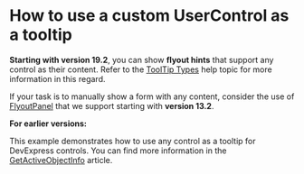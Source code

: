 # How to use a custom UserControl as a tooltip


**Starting with version 19.2**, you can show **flyout hints** that support any control as their content. Refer to the [ToolTip Types](https://docs.devexpress.com/WindowsForms/2872/Common-Features/Tooltip-Management/ToolTip-Types?v=19.2) help topic for more information in this regard.

If your task is to manually show a form with any content, consider the use of [FlyoutPanel](https://documentation.devexpress.com/) that we support starting with **version 13.2**.

**For earlier versions:**

This example demonstrates how to use any control as a tooltip for DevExpress controls. You can find more information in the [GetActiveObjectInfo](http://documentation.devexpress.com/) article.



